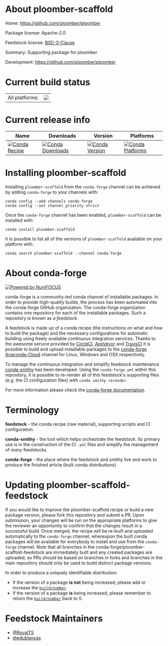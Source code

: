 About ploomber-scaffold
=======================

Home: https://github.com/ploomber/ploomber

Package license: Apache-2.0

Feedstock license: [BSD-3-Clause](https://github.com/conda-forge/ploomber-scaffold-feedstock/blob/master/LICENSE.txt)

Summary: Supporting package for ploomber

Development: https://github.com/ploomber/ploomber

Current build status
====================


<table><tr><td>All platforms:</td>
    <td>
      <a href="https://dev.azure.com/conda-forge/feedstock-builds/_build/latest?definitionId=12709&branchName=master">
        <img src="https://dev.azure.com/conda-forge/feedstock-builds/_apis/build/status/ploomber-scaffold-feedstock?branchName=master">
      </a>
    </td>
  </tr>
</table>

Current release info
====================

| Name | Downloads | Version | Platforms |
| --- | --- | --- | --- |
| [![Conda Recipe](https://img.shields.io/badge/recipe-ploomber--scaffold-green.svg)](https://anaconda.org/conda-forge/ploomber-scaffold) | [![Conda Downloads](https://img.shields.io/conda/dn/conda-forge/ploomber-scaffold.svg)](https://anaconda.org/conda-forge/ploomber-scaffold) | [![Conda Version](https://img.shields.io/conda/vn/conda-forge/ploomber-scaffold.svg)](https://anaconda.org/conda-forge/ploomber-scaffold) | [![Conda Platforms](https://img.shields.io/conda/pn/conda-forge/ploomber-scaffold.svg)](https://anaconda.org/conda-forge/ploomber-scaffold) |

Installing ploomber-scaffold
============================

Installing `ploomber-scaffold` from the `conda-forge` channel can be achieved by adding `conda-forge` to your channels with:

```
conda config --add channels conda-forge
conda config --set channel_priority strict
```

Once the `conda-forge` channel has been enabled, `ploomber-scaffold` can be installed with:

```
conda install ploomber-scaffold
```

It is possible to list all of the versions of `ploomber-scaffold` available on your platform with:

```
conda search ploomber-scaffold --channel conda-forge
```


About conda-forge
=================

[![Powered by
NumFOCUS](https://img.shields.io/badge/powered%20by-NumFOCUS-orange.svg?style=flat&colorA=E1523D&colorB=007D8A)](https://numfocus.org)

conda-forge is a community-led conda channel of installable packages.
In order to provide high-quality builds, the process has been automated into the
conda-forge GitHub organization. The conda-forge organization contains one repository
for each of the installable packages. Such a repository is known as a *feedstock*.

A feedstock is made up of a conda recipe (the instructions on what and how to build
the package) and the necessary configurations for automatic building using freely
available continuous integration services. Thanks to the awesome service provided by
[CircleCI](https://circleci.com/), [AppVeyor](https://www.appveyor.com/)
and [TravisCI](https://travis-ci.com/) it is possible to build and upload installable
packages to the [conda-forge](https://anaconda.org/conda-forge)
[Anaconda-Cloud](https://anaconda.org/) channel for Linux, Windows and OSX respectively.

To manage the continuous integration and simplify feedstock maintenance
[conda-smithy](https://github.com/conda-forge/conda-smithy) has been developed.
Using the ``conda-forge.yml`` within this repository, it is possible to re-render all of
this feedstock's supporting files (e.g. the CI configuration files) with ``conda smithy rerender``.

For more information please check the [conda-forge documentation](https://conda-forge.org/docs/).

Terminology
===========

**feedstock** - the conda recipe (raw material), supporting scripts and CI configuration.

**conda-smithy** - the tool which helps orchestrate the feedstock.
                   Its primary use is in the construction of the CI ``.yml`` files
                   and simplify the management of *many* feedstocks.

**conda-forge** - the place where the feedstock and smithy live and work to
                  produce the finished article (built conda distributions)


Updating ploomber-scaffold-feedstock
====================================

If you would like to improve the ploomber-scaffold recipe or build a new
package version, please fork this repository and submit a PR. Upon submission,
your changes will be run on the appropriate platforms to give the reviewer an
opportunity to confirm that the changes result in a successful build. Once
merged, the recipe will be re-built and uploaded automatically to the
`conda-forge` channel, whereupon the built conda packages will be available for
everybody to install and use from the `conda-forge` channel.
Note that all branches in the conda-forge/ploomber-scaffold-feedstock are
immediately built and any created packages are uploaded, so PRs should be based
on branches in forks and branches in the main repository should only be used to
build distinct package versions.

In order to produce a uniquely identifiable distribution:
 * If the version of a package **is not** being increased, please add or increase
   the [``build/number``](https://docs.conda.io/projects/conda-build/en/latest/resources/define-metadata.html#build-number-and-string).
 * If the version of a package **is** being increased, please remember to return
   the [``build/number``](https://docs.conda.io/projects/conda-build/en/latest/resources/define-metadata.html#build-number-and-string)
   back to 0.

Feedstock Maintainers
=====================

* [@RoyalTS](https://github.com/RoyalTS/)
* [@edublancas](https://github.com/edublancas/)

